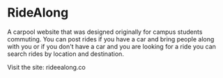 # RideAlong
A carpool website that was designed originally for campus students commuting. You can post rides if you have a car and bring people along with you or if you don't have a car and you are looking for a ride you can search rides by location and destination.

Visit the site: rideealong.co
